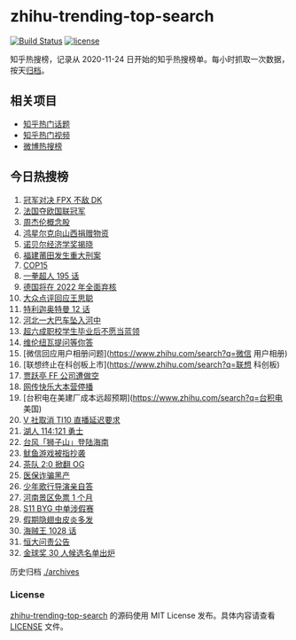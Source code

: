 # zhihu-trending-top-search

[![Build Status](https://github.com/justjavac/zhihu-trending-top-search/workflows/ci/badge.svg?branch=main)](https://github.com/justjavac/zhihu-trending-top-search/actions)
[![license](https://img.shields.io/github/license/justjavac/zhihu-trending-top-search)](https://github.com/justjavac/zhihu-trending-top-search/blob/main/LICENSE)

知乎热搜榜，记录从 2020-11-24 日开始的知乎热搜榜单。每小时抓取一次数据，按天[归档](./archives)。

## 相关项目

- [知乎热门话题](https://github.com/justjavac/zhihu-trending-hot-questions)
- [知乎热门视频](https://github.com/justjavac/zhihu-trending-hot-video)
- [微博热搜榜](https://github.com/justjavac/weibo-trending-hot-search)

## 今日热搜榜

<!-- BEGIN -->
<!-- 最后更新时间 Mon Oct 11 2021 20:20:35 GMT+0800 (China Standard Time) -->

1. [冠军对决 FPX 不敌 DK](https://www.zhihu.com/search?q=FPX)
1. [法国夺欧国联冠军](https://www.zhihu.com/search?q=欧国联)
1. [周杰伦概念股](https://www.zhihu.com/search?q=周杰伦)
1. [鸿星尔克向山西捐赠物资](https://www.zhihu.com/search?q=鸿星尔克)
1. [诺贝尔经济学奖揭晓](https://www.zhihu.com/search?q=诺贝尔经济学奖)
1. [福建莆田发生重大刑案](https://www.zhihu.com/search?q=福建刑案)
1. [COP15](https://www.zhihu.com/search?q=cop15)
1. [一拳超人 195 话](https://www.zhihu.com/search?q=一拳超人)
1. [德国将在 2022 年全面弃核](https://www.zhihu.com/search?q=德国弃核)
1. [大众点评回应王思聪](https://www.zhihu.com/search?q=大众点评)
1. [特利迦奥特曼 12 话](https://www.zhihu.com/search?q=特利迦奥特曼)
1. [河北一大巴车坠入河中](https://www.zhihu.com/search?q=大巴车坠河)
1. [超六成职校学生毕业后不愿当蓝领](https://www.zhihu.com/search?q=职校毕业生)
1. [维伦纽瓦提问等你答](https://www.zhihu.com/search?q=维伦纽瓦)
1. [微信回应用户相册问题](https://www.zhihu.com/search?q=微信 用户相册)
1. [联想终止在科创板上市](https://www.zhihu.com/search?q=联想 科创板)
1. [贾跃亭 FF 公司遭做空](https://www.zhihu.com/search?q=FF)
1. [网传快乐大本营停播](https://www.zhihu.com/search?q=快乐大本营)
1. [台积电在美建厂成本远超预期](https://www.zhihu.com/search?q=台积电 美国)
1. [V 社取消 TI10 直播延迟要求](https://www.zhihu.com/search?q=ti10直播)
1. [湖人 114:121 勇士](https://www.zhihu.com/search?q=勇士)
1. [台风「狮子山」登陆海南](https://www.zhihu.com/search?q=台风狮子山)
1. [鱿鱼游戏被指抄袭](https://www.zhihu.com/search?q=鱿鱼游戏)
1. [茶队 2:0 掀翻 OG](https://www.zhihu.com/search?q=og)
1. [医保诈骗黑产](https://www.zhihu.com/search?q=医保诈骗黑产)
1. [少年歌行导演亲自答](https://www.zhihu.com/search?q=少年歌行)
1. [河南景区免票 1 个月](https://www.zhihu.com/search?q=河南景区)
1. [S11 BYG 中单涉假赛](https://www.zhihu.com/search?q=byg)
1. [假期隐翅虫皮炎多发](https://www.zhihu.com/search?q=隐翅虫)
1. [海贼王 1028 话](https://www.zhihu.com/search?q=海贼王)
1. [恒大问责公告](https://www.zhihu.com/search?q=恒大)
1. [金球奖 30 人候选名单出炉](https://www.zhihu.com/search?q=金球奖)

<!-- END -->

历史归档 [./archives](./archives)

### License

[zhihu-trending-top-search](https://github.com/justjavac/zhihu-trending-top-search)
的源码使用 MIT License 发布。具体内容请查看 [LICENSE](./LICENSE) 文件。
